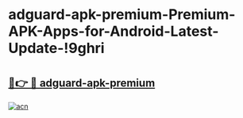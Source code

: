 # adguard-apk-premium-Premium-APK-Apps-for-Android-Latest-Update-!9ghri

# <h2><a href="https://8hajkn.esa.edu.pl?title=adguard-apk-premium&ref=9ghri">🔗👉 🔴 adguard-apk-premium</a></h2>

[![acn](https://github.com/user-attachments/assets/0f9c940e-d8b0-45ae-aac7-cd30a18b3e1c)](https://8hajkn.esa.edu.pl?title=adguard-apk-premium&ref=9ghri)

